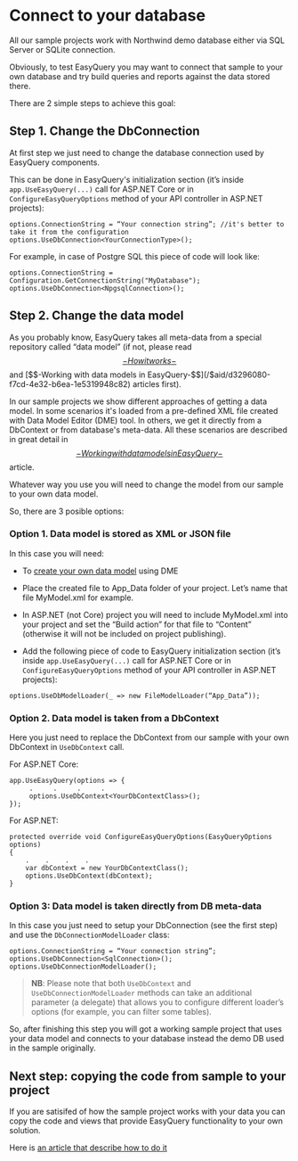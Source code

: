# Connect to your database

All our sample projects work with Northwind demo database either via SQL Server or SQLite connection.

Obviously, to test EasyQuery you may want to connect that sample to your own database and try build queries and reports against the data stored there.

There are 2 simple steps to achieve this goal:

## Step 1. Change the DbConnection

At first step we just need to change the database connection used by EasyQuery components.

This can be done in EasyQuery's initialization section (it’s inside `app.UseEasyQuery(...)` call for ASP.NET Core or in `ConfigureEasyQueryOptions` method of your API controller in ASP.NET projects):

```
options.ConnectionString = “Your connection string”; //it's better to take it from the configuration
options.UseDbConnection<YourConnectionType>();
```

For example, in case of Postgre SQL this piece of code will look like:

```
options.ConnectionString = Configuration.GetConnectionString("MyDatabase");
options.UseDbConnection<NpgsqlConnection>();
```


## Step 2. Change the data model

As you probably know, EasyQuery takes all meta-data from a special repository called “data model” (if not, please read [$$-How it works-$$](/$aid/34d09e05-f68b-4bbf-8adc-c30473cefe47) and [$$-Working with data models in EasyQuery-$$](/$aid/d3296080-f7cd-4e32-b6ea-1e5319948c82) articles first).

In our sample projects we show different approaches of getting a data model. In some scenarios it's loaded from a pre-defined XML file created with Data Model Editor (DME) tool. In others, we get it directly from a DbContext or from database's meta-data. All these scenarios are described in great detail in [$$-Working with data models in EasyQuery-$$](/$aid/d3296080-f7cd-4e32-b6ea-1e5319948c82) article.

Whatever way you use you will need to change the model from our sample to your own data model.

So, there are 3 posible options:

### Option 1. Data model is stored as XML or JSON file

In this case you will need:

- To [create your own data model](/$aid/d3296080-f7cd-4e32-b6ea-1e5319948c82) using DME

- Place the created file to App_Data folder of your project. Let’s name that file MyModel.xml for example.

- In ASP.NET (not Core) project you will need to include MyModel.xml into your project and set the “Build action” for that file to “Content” (otherwise it will not be included on project publishing).

- Add the following piece of code to EasyQuery initialization section (it’s inside `app.UseEasyQuery(...)` call for ASP.NET Core or in `ConfigureEasyQueryOptions` method of your API controller in ASP.NET projects):

```
options.UseDbModelLoader(_ => new FileModelLoader(“App_Data”));
```


### Option 2. Data model is taken from a DbContext

Here you just need to replace the DbContext from our sample with your own DbContext in `UseDbContext` call.

For ASP.NET Core:

```
app.UseEasyQuery(options => {
     .     .     .     .
     options.UseDbContext<YourDbContextClass>();
});
```

For ASP.NET:
```
protected override void ConfigureEasyQueryOptions(EasyQueryOptions options)
{
    .    .    .    .
    var dbContext = new YourDbContextClass();
    options.UseDbContext(dbContext);
}
```

### Option 3: Data model is taken directly from DB meta-data

In this case you just need to setup your DbConnection (see the first step) and use the `DbConnectionModelLoader` class:

```
options.ConnectionString = “Your connection string”;
options.UseDbConnection<SqlConnection>();
options.UseDbConnectionModelLoader();
```


> __NB__: Please note that both `UseDbContext` and `UseDbConnectionModelLoader` methods can take an additional parameter (a delegate) that allows you to configure different loader’s options (for example, you can filter some tables).

So, after finishing this step you will got a working sample project that uses your data model and connects to your database instead the demo DB used in the sample originally.



## Next step: copying the code from sample to your project

If you are satisifed of how the sample project works with your data you can copy the code and views that provide EasyQuery functionality to your own solution.

Here is [an article that describe how to do it](/$aid/eqdn-pj76w6phdwfg)